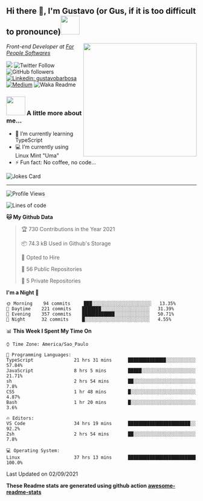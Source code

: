 <h2>Hi there 👋, I'm Gustavo (or Gus, if it is too difficult to pronounce)<img src="https://media.giphy.com/media/RMAnPMLrnOVhWuvusR/giphy.gif" width="50"></h2>
<img src="https://media.giphy.com/media/bi6RQ5x3tqoSI/giphy.gif" align="right" width="300">
<p><em>Front-end Developer at <a href="https://forpeople.io/">For People Softwares</a>
</em></p>

![](https://visitor-badge.glitch.me/badge?page_id=gusbdev.gusbdev)
![Twitter Follow](https://img.shields.io/twitter/follow/GustavoBFig?label=Follow)
![GitHub followers](https://img.shields.io/github/followers/gusbdev?label=Follow&style=social)
[![Linkedin: gustavobarbosa](https://img.shields.io/badge/-Gustavo%20Barbosa-blue?style=flat-square&logo=Linkedin&logoColor=white&link=https://www.linkedin.com/in/gustavo-barbosa-4a457178/?locale=en_US)](https://www.linkedin.com/in/gustavo-barbosa-figueiredo/?locale=en_US)
[![Medium](https://img.shields.io/badge/-Gustavo%20Barbosa-black?style=flat-square&logo=Medium&logoColor=white&link=https://gusbdev.medium.com/)](https://gusbdev.medium.com/)
![Waka Readme](https://github.com/anmol098/anmol098/workflows/Waka%20Readme/badge.svg)

### <img src="https://media.giphy.com/media/LRUSX9oaSmuKW3n4Ax/giphy.gif" width="50"> A little more about me...  

- 🌱 I’m currently learning TypeScript
- :computer: I’m currently using Linux Mint "Uma"
- ⚡ Fun fact: No coffee, no code...

![Jokes Card](https://readme-jokes.vercel.app/api)

---
<!--START_SECTION:waka-->
![Profile Views](http://img.shields.io/badge/Profile%20Views-4-blue)

![Lines of code](https://img.shields.io/badge/From%20Hello%20World%20I%27ve%20Written-612684%20lines%20of%20code-blue)

**🐱 My Github Data** 

> 🏆 730 Contributions in the Year 2021
 > 
> 📦 74.3 kB Used in Github's Storage 
 > 
> 💼 Opted to Hire
 > 
> 📜 56 Public Repositories 
 > 
> 🔑 5 Private Repositories  
 > 
**I'm a Night 🦉** 

```text
🌞 Morning    94 commits     ███░░░░░░░░░░░░░░░░░░░░░░   13.35% 
🌆 Daytime    221 commits    ███████░░░░░░░░░░░░░░░░░░   31.39% 
🌃 Evening    357 commits    ████████████░░░░░░░░░░░░░   50.71% 
🌙 Night      32 commits     █░░░░░░░░░░░░░░░░░░░░░░░░   4.55%

```


📊 **This Week I Spent My Time On** 

```text
⌚︎ Time Zone: America/Sao_Paulo

💬 Programming Languages: 
TypeScript               21 hrs 31 mins      ██████████████░░░░░░░░░░░   57.84% 
JavaScript               8 hrs 5 mins        █████░░░░░░░░░░░░░░░░░░░░   21.71% 
sh                       2 hrs 54 mins       ██░░░░░░░░░░░░░░░░░░░░░░░   7.8% 
CSS                      1 hr 48 mins        █░░░░░░░░░░░░░░░░░░░░░░░░   4.87% 
Bash                     1 hr 20 mins        █░░░░░░░░░░░░░░░░░░░░░░░░   3.6%

🔥 Editors: 
VS Code                  34 hrs 19 mins      ███████████████████████░░   92.2% 
Zsh                      2 hrs 54 mins       ██░░░░░░░░░░░░░░░░░░░░░░░   7.8%

💻 Operating System: 
Linux                    37 hrs 13 mins      █████████████████████████   100.0%

```


 Last Updated on 02/09/2021
<!--END_SECTION:waka-->

**These Readme stats are generated using github action [awesome-readme-stats](https://github.com/anmol098/waka-readme-stats)**
